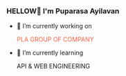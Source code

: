 ### HELLOW👋  I'm Puparasa Ayilavan
     
   - 🔭 I’m currently working on <p style="color:Tomato;"> PLA GROUP OF COMPANY </p>
   - 🌱 I’m currently learning <p> API & WEB ENGINEERING </p>
  


<!--
**ayilavan/ayilavan** is a ✨ _special_ ✨ repository because its `README.md` (this file) appears on your GitHub profile.

Here are some ideas to get you started:



- 👯 I’m looking to collaborate on ...
- 🤔 I’m looking for help with ...
- 💬 Ask me about ...
- 📫 How to reach me: ...
- 😄 Pronouns: ...
- ⚡ Fun fact: ...
-->
